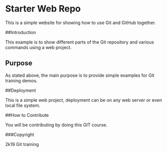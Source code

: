 # Starter Web Repo

This is a simple website for showing
how to use Git and GitHub together.

##Introduction

This example is to  show different parts of the Git repository and
various commands using a web project.

## Purpose

As stated above, the main purpose is to
provide simple examples for Git training 
demos.

##Deployment

This is a simple web project, deployment
can be on any web server or even local
file system.

##How to Contribute

You will be contributing by doing this GIT course.

###Copyright

2k19 Git training